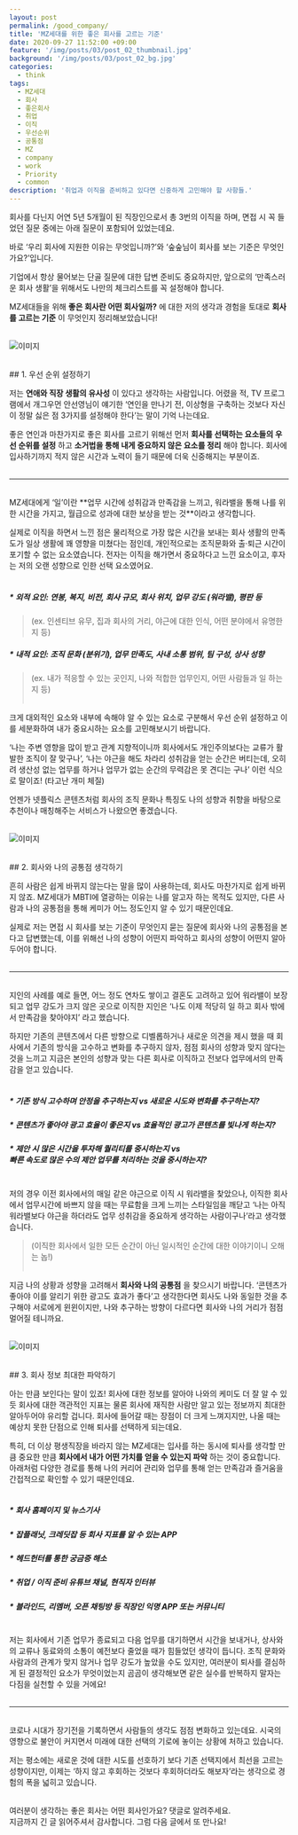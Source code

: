 ```yaml
---
layout: post
permalink: /good_company/
title: 'MZ세대를 위한 좋은 회사를 고르는 기준'
date: 2020-09-27 11:52:00 +09:00
feature: '/img/posts/03/post_02_thumbnail.jpg'
background: '/img/posts/03/post_02_bg.jpg'
categories:
  - think
tags:
  - MZ세대
  - 회사
  - 좋은회사
  - 취업
  - 이직
  - 우선순위
  - 공통점
  - MZ
  - company
  - work
  - Priority
  - common
description: '취업과 이직을 준비하고 있다면 신중하게 고민해야 할 사항들.'
---
```


회사를 다닌지 어연 5년 5개월이 된 직장인으로서 총 3번의 이직을 하며, 면접 시 꼭 들었던 질문 중에는 아래 질문이 포함되어 있었는데요. <br>

바로 ‘우리 회사에 지원한 이유는 무엇입니까?’와 ‘숲숲님이 회사를 보는 기준은 무엇인가요?’입니다. <br>

기업에서 항상 물어보는 단골 질문에 대한 답변 준비도 중요하지만, 앞으로의 ‘만족스러운 회사 생활’을 위해서도 나만의 체크리스트를 꼭 설정해야 합니다. <br>

MZ세대들을 위해 **좋은 회사란 어떤 회사일까?** 에 대한 저의 생각과 경험을 토대로 **회사를 고르는 기준** 이 무엇인지 정리해보았습니다! <br><br>


![이미지](/img/posts/03/01.jpg)

<br>
## 1. 우선 순위 설정하기

저는 **연애와 직장 생활의 유사성** 이 있다고 생각하는 사람입니다. 어렸을 적, TV 프로그램에서 개그우먼 안선영님이 얘기한 ‘연인을 만나기 전, 이상형을 구축하는 것보다 자신이 정말 싫은 점 3가지를 설정해야 한다’는 말이 기억 나는데요. <br>

좋은 연인과 마찬가지로 좋은 회사를 고르기 위해선 먼저 **회사를 선택하는 요소들의 우선 순위를 설정** 하고 **소거법을 통해 내게 중요하지 않은 요소를 정리** 해야 합니다. 회사에 입사하기까지 적지 않은 시간과 노력이 들기 때문에 더욱 신중해지는 부분이죠. <br><br>

---
<br>
MZ세대에게 ‘일’이란 **업무 시간에 성취감과 만족감을 느끼고, 워라밸을 통해 나를 위한 시간을 가지고, 월급으로 성과에 대한 보상을 받는 것**이라고 생각합니다. <br>

실제로 이직을 하면서 느낀 점은 물리적으로 가장 많은 시간을 보내는 회사 생활의 만족도가 일상 생활에 꽤 영향을 미쳤다는 점인데, 개인적으로는 조직문화와 출·퇴근 시간이 포기할 수 없는 요소였습니다. 전자는 이직을 해가면서 중요하다고 느낀 요소이고, 후자는 저의 오랜 성향으로 인한 선택 요소였어요. <br><br>

##### * 외적 요인: 연봉, 복지, 비전, 회사 규모, 회사 위치, 업무 강도 (워라밸), 평판 등 <br>
> (ex. 인센티브 유무, 집과 회사의 거리, 야근에 대한 인식, 어떤 분야에서 유명한지 등) <br>

##### * 내적 요인: 조직 문화 (분위기), 업무 만족도, 사내 소통 범위, 팀 구성, 상사 성향 <br>
> (ex. 내가 적응할 수 있는 곳인지, 나와 적합한 업무인지, 어떤 사람들과 일 하는지 등) <br><br>

크게 대외적인 요소와 내부에 속해야 알 수 있는 요소로 구분해서 우선 순위 설정하고 이를 세분화하여 내가 중요시하는 요소를 고민해보시기 바랍니다. <br>

‘나는 주변 영향을 많이 받고 관계 지향적이니까 회사에서도 개인주의보다는 교류가 활발한 조직이 잘 맞구나’, ‘나는 야근을 해도 차라리 성취감을 얻는 순간은 버티는데, 오히려 생산성 없는 업무를 하거나 업무가 없는 순간의 무력감은 못 견디는 구나’ 이런 식으로 말이죠! (타고난 개미 체질) <br>

언젠가 넷플릭스 콘텐츠처럼 회사의 조직 문화나 특징도 나의 성향과 취향을 바탕으로 추천이나 매칭해주는 서비스가 나왔으면 좋겠습니다. <br><br>

![이미지](/img/posts/03/02.jpg)

<br>
## 2. 회사와 나의 공통점 생각하기

흔히 사람은 쉽게 바뀌지 않는다는 말을 많이 사용하는데, 회사도 마찬가지로 쉽게 바뀌지 않죠. MZ세대가 MBTI에 열광하는 이유는 나를 알고자 하는 목적도 있지만, 다른 사람과 나의 공통점을 통해 케미가 어느 정도인지 알 수 있기 때문인데요. <br>

실제로 저는 면접 시 회사를 보는 기준이 무엇인지 묻는 질문에 회사와 나의 공통점을 본다고 답변했는데, 이를 위해선 나의 성향이 어떤지 파악하고 회사의 성향이 어떤지 알아두어야 합니다. <br><br>

---
<br>
지인의 사례를 예로 들면, 어느 정도 연차도 쌓이고 결혼도 고려하고 있어 워라밸이 보장되고 업무 강도가 크지 않은 곳으로 이직한 지인은 ‘나도 이제 적당히 일 하고 회사 밖에서 만족감을 찾아야지’ 라고 했습니다. <br>

하지만 기존의 콘텐츠에서 다른 방향으로 디벨롭하거나 새로운 의견을 제시 했을 때 회사에서 기존의 방식을 고수하고 변화를 추구하지 않자, 점점 회사의 성향과 맞지 않다는 것을 느끼고 지금은 본인의 성향과 맞는 다른 회사로 이직하고 전보다 업무에서의 만족감을 얻고 있습니다. <br><br>

##### * 기존 방식  고수하며 안정을 추구하는지 vs 새로운 시도와 변화를 추구하는지? <br>
##### * 콘텐츠가 좋아야 광고 효율이 좋은지 vs 효율적인 광고가 콘텐츠를 빛나게 하는지? <br>
##### * 제안 시 많은 시간을 투자해 퀄리티를 중시하는지 vs <br> 빠른 속도로 많은 수의 제안 업무를 처리하는 것을 중시하는지? <br><br>

저의 경우 이전 회사에서의 매일 같은 야근으로 이직 시 워라밸을 찾았으나, 이직한 회사에서 업무시간에 바쁘지 않을 때는 무료함을 크게 느끼는 스타일임을 깨닫고 ‘나는 아직 워라밸보다 야근을 하더라도 업무 성취감을 중요하게 생각하는 사람이구나’라고 생각했습니다.
> (이직한 회사에서 일한 모든 순간이 아닌 일시적인 순간에 대한 이야기이니 오해는 놉!) <br><br>

지금 나의 상황과 성향을 고려해서 **회사와 나의 공통점** 을 찾으시기 바랍니다. ‘콘텐츠가 좋아야 이를 알리기 위한 광고도 효과가 좋다’고 생각한다면 회사도 나와 동일한 것을 추구해야 서로에게 윈윈이지만, 나와 추구하는 방향이 다르다면 회사와 나의 거리가 점점 멀어질 테니까요. <br><br>

![이미지](/img/posts/03/03.jpg)

<br>
## 3. 회사 정보 최대한 파악하기

아는 만큼 보인다는 말이 있죠! 회사에 대한 정보를 알아야 나와의 케미도 더 잘 알 수 있듯 회사에 대한 객관적인 지표는 물론 회사에 재직한 사람만 알고 있는 정보까지 최대한 알아두어야 유리할 겁니다. 회사에 들어갈 때는 장점이 더 크게 느껴지지만, 나올 때는 예상치 못한 단점으로 인해 퇴사를 선택하게 되는데요. <br>

특히, 더 이상 평생직장을 바라지 않는 MZ세대는 입사를 하는 동시에 퇴사를 생각할 만큼 중요한 만큼 **회사에서 내가 어떤 가치를 얻을 수 있는지 파악** 하는 것이 중요합니다. 아래처럼 다양한 경로를 통해 나의 커리어 관리와 업무를 통해 얻는 만족감과 즐거움을 간접적으로 확인할 수 있기 때문인데요. <br><br>

##### * 회사 홈페이지 및 뉴스기사 <br>
##### * 잡플래닛, 크레딧잡 등 회사 지표를 알 수 있는 APP <br>
##### * 헤드헌터를 통한 궁금증 해소 <br>
##### * 취업 / 이직 준비 유튜브 채널, 현직자 인터뷰 <br>
##### * 블라인드, 리멤버, 오픈 채팅방 등 직장인 익명 APP 또는 커뮤니티 <br><br>

저는 회사에서 기존 업무가 종료되고 다음 업무를 대기하면서 시간을 보내거나, 상사와의 교류나 동료와의 소통이 예전보다 줄었을 때가 힘들었던 생각이 듭니다. 조직 문화와 사람과의 관계가 맞지 않거나 업무 강도가 높았을 수도 있지만, 여러분이 퇴사를 결심하게 된 결정적인 요소가 무엇이었는지 곰곰이 생각해보면 같은 실수를 반복하지 말자는 다짐을 실천할 수 있을 거에요! <br><br>

---
<br>
코로나 시대가 장기전을 기록하면서 사람들의 생각도 점점 변화하고 있는데요. 시국의 영향으로 불안이 커지면서 미래에 대한 선택의 기로에 놓이는 상황에 처하고 있습니다. <br>

저는 평소에는 새로운 것에 대한 시도를 선호하기 보다 기존 선택지에서 최선을 고르는 성향이지만, 이제는 ‘하지 않고 후회하는 것보다 후회하더라도 해보자’라는 생각으로 경험의 폭을 넓히고 있습니다. <br><br>

여러분이 생각하는 좋은 회사는 어떤 회사인가요? 댓글로 알려주세요. <br>
지금까지 긴 글 읽어주셔서 감사합니다. 그럼 다음 글에서 또 만나요! <br><br>
